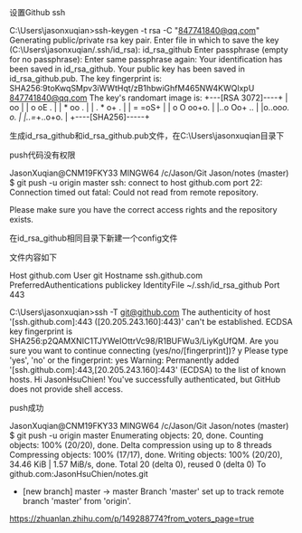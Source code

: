 设置Github ssh

C:\Users\jasonxuqian>ssh-keygen -t rsa -C "847741840@qq.com"
Generating public/private rsa key pair.
Enter file in which to save the key (C:\Users\jasonxuqian/.ssh/id_rsa): id_rsa_github
Enter passphrase (empty for no passphrase):
Enter same passphrase again:
Your identification has been saved in id_rsa_github.
Your public key has been saved in id_rsa_github.pub.
The key fingerprint is:
SHA256:9toKwqSMpv3iWWtHqt/zB1hbwiGhfM465NW4KWQlxpU 847741840@qq.com
The key's randomart image is:
+---[RSA 3072]----+
|      oo         |
|   o oE .        |
|    * oo .       |
|   . * o+ .      |
|    = =oS+       |
| o O oo+o.       |
|..o Oo+  ..      |
|o..oo*o. o.      |
|..=*+..o+o.      |
+----[SHA256]-----+

生成id_rsa_github和id_rsa_github.pub文件，在C:\Users\jasonxuqian目录下



push代码没有权限

JasonXuqian@CNM19FKY33 MINGW64 /c/Jason/Git Jason/notes (master)
$ git push -u origin master
ssh: connect to host github.com port 22: Connection timed out
fatal: Could not read from remote repository.

Please make sure you have the correct access rights
and the repository exists.



在id_rsa_github相同目录下新建一个config文件

文件内容如下

Host github.com
User git
Hostname ssh.github.com
PreferredAuthentications publickey
IdentityFile ~/.ssh/id_rsa_github
Port 443



C:\Users\jasonxuqian>ssh -T git@github.com
The authenticity of host '[ssh.github.com]:443 ([20.205.243.160]:443)' can't be established.
ECDSA key fingerprint is SHA256:p2QAMXNIC1TJYWeIOttrVc98/R1BUFWu3/LiyKgUfQM.
Are you sure you want to continue connecting (yes/no/[fingerprint])? y
Please type 'yes', 'no' or the fingerprint: yes
Warning: Permanently added '[ssh.github.com]:443,[20.205.243.160]:443' (ECDSA) to the list of known hosts.
Hi JasonHsuChien! You've successfully authenticated, but GitHub does not provide shell access.



push成功

JasonXuqian@CNM19FKY33 MINGW64 /c/Jason/Git Jason/notes (master)
$ git push -u origin master
Enumerating objects: 20, done.
Counting objects: 100% (20/20), done.
Delta compression using up to 8 threads
Compressing objects: 100% (17/17), done.
Writing objects: 100% (20/20), 34.46 KiB | 1.57 MiB/s, done.
Total 20 (delta 0), reused 0 (delta 0)
To github.com:JasonHsuChien/notes.git
 * [new branch]      master -> master
Branch 'master' set up to track remote branch 'master' from 'origin'.





https://zhuanlan.zhihu.com/p/149288774?from_voters_page=true